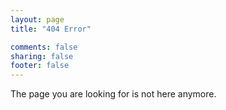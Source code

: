 ```yaml
---
layout: page
title: "404 Error"

comments: false
sharing: false
footer: false
---
```

The page you are looking for is not here anymore.